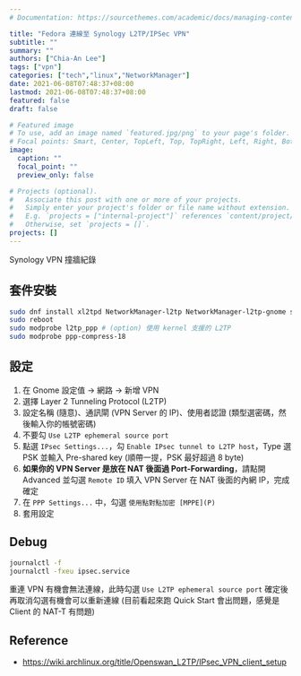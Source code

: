 ```yaml
---
# Documentation: https://sourcethemes.com/academic/docs/managing-content/

title: "Fedora 連線至 Synology L2TP/IPSec VPN"
subtitle: ""
summary: ""
authors: ["Chia-An Lee"]
tags: ["vpn"]
categories: ["tech","linux","NetworkManager"]
date: 2021-06-08T07:48:37+08:00
lastmod: 2021-06-08T07:48:37+08:00
featured: false
draft: false

# Featured image
# To use, add an image named `featured.jpg/png` to your page's folder.
# Focal points: Smart, Center, TopLeft, Top, TopRight, Left, Right, BottomLeft, Bottom, BottomRight.
image:
  caption: ""
  focal_point: ""
  preview_only: false

# Projects (optional).
#   Associate this post with one or more of your projects.
#   Simply enter your project's folder or file name without extension.
#   E.g. `projects = ["internal-project"]` references `content/project/deep-learning/index.md`.
#   Otherwise, set `projects = []`.
projects: []
---
```


Synology VPN 撞牆紀錄

## 套件安裝

```sh
sudo dnf install xl2tpd NetworkManager-l2tp NetworkManager-l2tp-gnome strongswan
sudo reboot
sudo modprobe l2tp_ppp # (option) 使用 kernel 支援的 L2TP
sudo modprobe ppp-compress-18
```

## 設定

1. 在 Gnome 設定值 -> 網路 -> 新增 VPN
2. 選擇 Layer 2 Tunneling Protocol (L2TP)
3. 設定名稱 (隨意)、通訊閘 (VPN Server 的 IP)、使用者認證 (類型選密碼，然後輸入你的帳號密碼)
4. 不要勾 `Use L2TP ephemeral source port`
5. 點選 `IPsec Settings...`，勾 `Enable IPsec tunnel to L2TP host`，Type 選 PSK 並輸入 Pre-shared key (順帶一提，PSK 最好超過 8 byte)
6. **如果你的 VPN Server 是放在 NAT 後面過 Port-Forwarding**，請點開 Advanced 並勾選 `Remote ID` 填入 VPN Server 在 NAT 後面的內網 IP，完成確定
7. 在 `PPP Settings...` 中，勾選 `使用點對點加密 [MPPE](P)`
8. 套用設定

## Debug

```sh
journalctl -f
journalctl -fxeu ipsec.service
```

重連 VPN 有機會無法連線，此時勾選 `Use L2TP ephemeral source port` 確定後再取消勾選有機會可以重新連線 (目前看起來跑 Quick Start 會出問題，感覺是 Client 的 NAT-T 有問題)

## Reference
- https://wiki.archlinux.org/title/Openswan_L2TP/IPsec_VPN_client_setup
